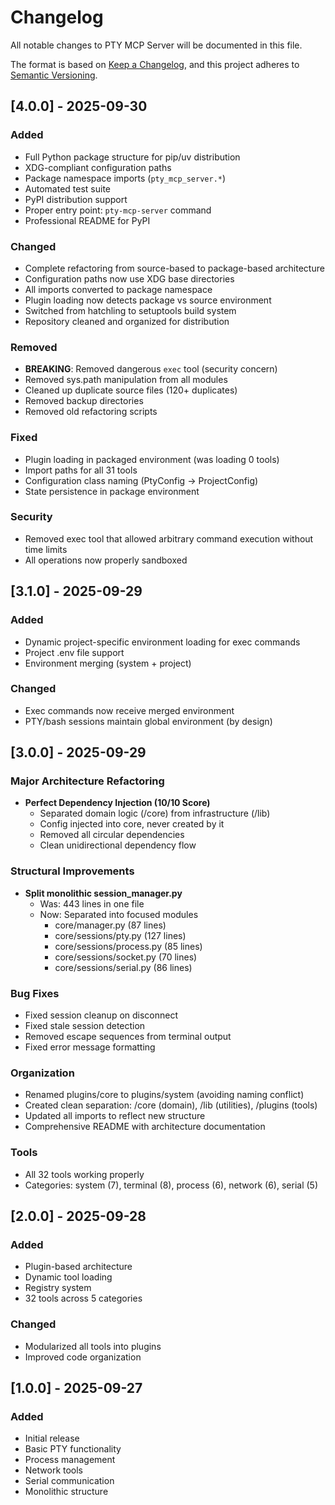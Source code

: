 # Changelog

All notable changes to PTY MCP Server will be documented in this file.

The format is based on [Keep a Changelog](https://keepachangelog.com/en/1.0.0/),
and this project adheres to [Semantic Versioning](https://semver.org/spec/v2.0.0.html).

## [4.0.0] - 2025-09-30

### Added
- Full Python package structure for pip/uv distribution
- XDG-compliant configuration paths  
- Package namespace imports (`pty_mcp_server.*`)
- Automated test suite
- PyPI distribution support
- Proper entry point: `pty-mcp-server` command
- Professional README for PyPI

### Changed
- Complete refactoring from source-based to package-based architecture
- Configuration paths now use XDG base directories
- All imports converted to package namespace
- Plugin loading now detects package vs source environment
- Switched from hatchling to setuptools build system
- Repository cleaned and organized for distribution

### Removed
- **BREAKING**: Removed dangerous `exec` tool (security concern)
- Removed sys.path manipulation from all modules
- Cleaned up duplicate source files (120+ duplicates)
- Removed backup directories
- Removed old refactoring scripts

### Fixed
- Plugin loading in packaged environment (was loading 0 tools)
- Import paths for all 31 tools
- Configuration class naming (PtyConfig → ProjectConfig)
- State persistence in package environment

### Security
- Removed exec tool that allowed arbitrary command execution without time limits
- All operations now properly sandboxed

## [3.1.0] - 2025-09-29

### Added
- Dynamic project-specific environment loading for exec commands
- Project .env file support
- Environment merging (system + project)

### Changed
- Exec commands now receive merged environment
- PTY/bash sessions maintain global environment (by design)

## [3.0.0] - 2025-09-29

### Major Architecture Refactoring
- **Perfect Dependency Injection (10/10 Score)**
  - Separated domain logic (/core) from infrastructure (/lib)
  - Config injected into core, never created by it
  - Removed all circular dependencies
  - Clean unidirectional dependency flow

### Structural Improvements
- **Split monolithic session_manager.py**
  - Was: 443 lines in one file
  - Now: Separated into focused modules
    - core/manager.py (87 lines)
    - core/sessions/pty.py (127 lines)
    - core/sessions/process.py (85 lines)
    - core/sessions/socket.py (70 lines)
    - core/sessions/serial.py (86 lines)

### Bug Fixes
- Fixed session cleanup on disconnect
- Fixed stale session detection
- Removed escape sequences from terminal output
- Fixed error message formatting

### Organization
- Renamed plugins/core to plugins/system (avoiding naming conflict)
- Created clean separation: /core (domain), /lib (utilities), /plugins (tools)
- Updated all imports to reflect new structure
- Comprehensive README with architecture documentation

### Tools
- All 32 tools working properly
- Categories: system (7), terminal (8), process (6), network (6), serial (5)

## [2.0.0] - 2025-09-28

### Added
- Plugin-based architecture
- Dynamic tool loading
- Registry system
- 32 tools across 5 categories

### Changed
- Modularized all tools into plugins
- Improved code organization

## [1.0.0] - 2025-09-27

### Added
- Initial release
- Basic PTY functionality  
- Process management
- Network tools
- Serial communication
- Monolithic structure